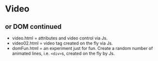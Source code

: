 Video
=====

## or DOM continued

* video.html = attributes and video control via Js.
* video02.html = video tag created on the fly via Js.
* domFun.html = an experiment just for fun. Create a random number of animated lines, i.e. `<div>`s, created on the fly by Js.
